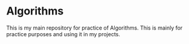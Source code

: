 # Algorithms
This is my main repository for practice of Algorithms. This is mainly for practice purposes and using it in my projects.
